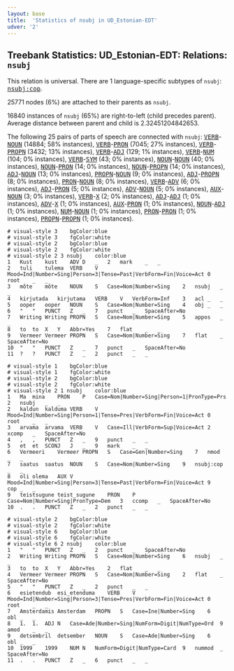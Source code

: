 ```yaml
---
layout: base
title:  'Statistics of nsubj in UD_Estonian-EDT'
udver: '2'
---
```


## Treebank Statistics: UD_Estonian-EDT: Relations: `nsubj`

This relation is universal.
There are 1 language-specific subtypes of `nsubj`: <tt><a href="et_edt-dep-nsubj-cop.html">nsubj:cop</a></tt>.

25771 nodes (6%) are attached to their parents as `nsubj`.

16840 instances of `nsubj` (65%) are right-to-left (child precedes parent).
Average distance between parent and child is 2.32451204842653.

The following 25 pairs of parts of speech are connected with `nsubj`: <tt><a href="et_edt-pos-VERB.html">VERB</a></tt>-<tt><a href="et_edt-pos-NOUN.html">NOUN</a></tt> (14884; 58% instances), <tt><a href="et_edt-pos-VERB.html">VERB</a></tt>-<tt><a href="et_edt-pos-PRON.html">PRON</a></tt> (7045; 27% instances), <tt><a href="et_edt-pos-VERB.html">VERB</a></tt>-<tt><a href="et_edt-pos-PROPN.html">PROPN</a></tt> (3432; 13% instances), <tt><a href="et_edt-pos-VERB.html">VERB</a></tt>-<tt><a href="et_edt-pos-ADJ.html">ADJ</a></tt> (129; 1% instances), <tt><a href="et_edt-pos-VERB.html">VERB</a></tt>-<tt><a href="et_edt-pos-NUM.html">NUM</a></tt> (104; 0% instances), <tt><a href="et_edt-pos-VERB.html">VERB</a></tt>-<tt><a href="et_edt-pos-SYM.html">SYM</a></tt> (43; 0% instances), <tt><a href="et_edt-pos-NOUN.html">NOUN</a></tt>-<tt><a href="et_edt-pos-NOUN.html">NOUN</a></tt> (40; 0% instances), <tt><a href="et_edt-pos-NOUN.html">NOUN</a></tt>-<tt><a href="et_edt-pos-PRON.html">PRON</a></tt> (14; 0% instances), <tt><a href="et_edt-pos-NOUN.html">NOUN</a></tt>-<tt><a href="et_edt-pos-PROPN.html">PROPN</a></tt> (14; 0% instances), <tt><a href="et_edt-pos-ADJ.html">ADJ</a></tt>-<tt><a href="et_edt-pos-NOUN.html">NOUN</a></tt> (13; 0% instances), <tt><a href="et_edt-pos-PROPN.html">PROPN</a></tt>-<tt><a href="et_edt-pos-NOUN.html">NOUN</a></tt> (9; 0% instances), <tt><a href="et_edt-pos-ADJ.html">ADJ</a></tt>-<tt><a href="et_edt-pos-PROPN.html">PROPN</a></tt> (8; 0% instances), <tt><a href="et_edt-pos-PRON.html">PRON</a></tt>-<tt><a href="et_edt-pos-NOUN.html">NOUN</a></tt> (8; 0% instances), <tt><a href="et_edt-pos-VERB.html">VERB</a></tt>-<tt><a href="et_edt-pos-ADV.html">ADV</a></tt> (6; 0% instances), <tt><a href="et_edt-pos-ADJ.html">ADJ</a></tt>-<tt><a href="et_edt-pos-PRON.html">PRON</a></tt> (5; 0% instances), <tt><a href="et_edt-pos-ADV.html">ADV</a></tt>-<tt><a href="et_edt-pos-NOUN.html">NOUN</a></tt> (5; 0% instances), <tt><a href="et_edt-pos-AUX.html">AUX</a></tt>-<tt><a href="et_edt-pos-NOUN.html">NOUN</a></tt> (3; 0% instances), <tt><a href="et_edt-pos-VERB.html">VERB</a></tt>-<tt><a href="et_edt-pos-X.html">X</a></tt> (2; 0% instances), <tt><a href="et_edt-pos-ADJ.html">ADJ</a></tt>-<tt><a href="et_edt-pos-ADJ.html">ADJ</a></tt> (1; 0% instances), <tt><a href="et_edt-pos-ADV.html">ADV</a></tt>-<tt><a href="et_edt-pos-X.html">X</a></tt> (1; 0% instances), <tt><a href="et_edt-pos-AUX.html">AUX</a></tt>-<tt><a href="et_edt-pos-PRON.html">PRON</a></tt> (1; 0% instances), <tt><a href="et_edt-pos-NOUN.html">NOUN</a></tt>-<tt><a href="et_edt-pos-ADJ.html">ADJ</a></tt> (1; 0% instances), <tt><a href="et_edt-pos-NUM.html">NUM</a></tt>-<tt><a href="et_edt-pos-NOUN.html">NOUN</a></tt> (1; 0% instances), <tt><a href="et_edt-pos-PRON.html">PRON</a></tt>-<tt><a href="et_edt-pos-PRON.html">PRON</a></tt> (1; 0% instances), <tt><a href="et_edt-pos-PROPN.html">PROPN</a></tt>-<tt><a href="et_edt-pos-PROPN.html">PROPN</a></tt> (1; 0% instances).


~~~ conllu
# visual-style 3	bgColor:blue
# visual-style 3	fgColor:white
# visual-style 2	bgColor:blue
# visual-style 2	fgColor:white
# visual-style 2 3 nsubj	color:blue
1	Kust	kust	ADV	D	_	2	mark	_	_
2	tuli	tulema	VERB	V	Mood=Ind|Number=Sing|Person=3|Tense=Past|VerbForm=Fin|Voice=Act	0	root	_	_
3	mõte	mõte	NOUN	S	Case=Nom|Number=Sing	2	nsubj	_	_
4	kirjutada	kirjutama	VERB	V	VerbForm=Inf	3	acl	_	_
5	ooper	ooper	NOUN	S	Case=Nom|Number=Sing	4	obj	_	_
6	"	"	PUNCT	Z	_	7	punct	_	SpaceAfter=No
7	Writing	Writing	PROPN	S	Case=Nom|Number=Sing	5	appos	_	_
8	to	to	X	Y	Abbr=Yes	7	flat	_	_
9	Vermeer	Vermeer	PROPN	S	Case=Nom|Number=Sing	7	flat	_	SpaceAfter=No
10	"	"	PUNCT	Z	_	7	punct	_	SpaceAfter=No
11	?	?	PUNCT	Z	_	2	punct	_	_

~~~


~~~ conllu
# visual-style 1	bgColor:blue
# visual-style 1	fgColor:white
# visual-style 2	bgColor:blue
# visual-style 2	fgColor:white
# visual-style 2 1 nsubj	color:blue
1	Ma	mina	PRON	P	Case=Nom|Number=Sing|Person=1|PronType=Prs	2	nsubj	_	_
2	kaldun	kalduma	VERB	V	Mood=Ind|Number=Sing|Person=1|Tense=Pres|VerbForm=Fin|Voice=Act	0	root	_	_
3	arvama	arvama	VERB	V	Case=Ill|VerbForm=Sup|Voice=Act	2	xcomp	_	SpaceAfter=No
4	,	,	PUNCT	Z	_	9	punct	_	_
5	et	et	SCONJ	J	_	9	mark	_	_
6	Vermeeri	Vermeer	PROPN	S	Case=Gen|Number=Sing	7	nmod	_	_
7	saatus	saatus	NOUN	S	Case=Nom|Number=Sing	9	nsubj:cop	_	_
8	oli	olema	AUX	V	Mood=Ind|Number=Sing|Person=3|Tense=Past|VerbForm=Fin|Voice=Act	9	cop	_	_
9	teistsugune	teist_sugune	PRON	P	Case=Nom|Number=Sing|PronType=Dem	3	ccomp	_	SpaceAfter=No
10	.	.	PUNCT	Z	_	2	punct	_	_

~~~


~~~ conllu
# visual-style 2	bgColor:blue
# visual-style 2	fgColor:white
# visual-style 6	bgColor:blue
# visual-style 6	fgColor:white
# visual-style 6 2 nsubj	color:blue
1	"	"	PUNCT	Z	_	2	punct	_	SpaceAfter=No
2	Writing	Writing	PROPN	S	Case=Nom|Number=Sing	6	nsubj	_	_
3	to	to	X	Y	Abbr=Yes	2	flat	_	_
4	Vermeer	Vermeer	PROPN	S	Case=Nom|Number=Sing	2	flat	_	SpaceAfter=No
5	"	"	PUNCT	Z	_	2	punct	_	_
6	esietendub	esi_etenduma	VERB	V	Mood=Ind|Number=Sing|Person=3|Tense=Pres|VerbForm=Fin|Voice=Act	0	root	_	_
7	Amsterdamis	Amsterdam	PROPN	S	Case=Ine|Number=Sing	6	obl	_	_
8	1.	1.	ADJ	N	Case=Ade|Number=Sing|NumForm=Digit|NumType=Ord	9	amod	_	_
9	detsembril	detsember	NOUN	S	Case=Ade|Number=Sing	6	obl	_	_
10	1999	1999	NUM	N	NumForm=Digit|NumType=Card	9	nummod	_	SpaceAfter=No
11	.	.	PUNCT	Z	_	6	punct	_	_

~~~


